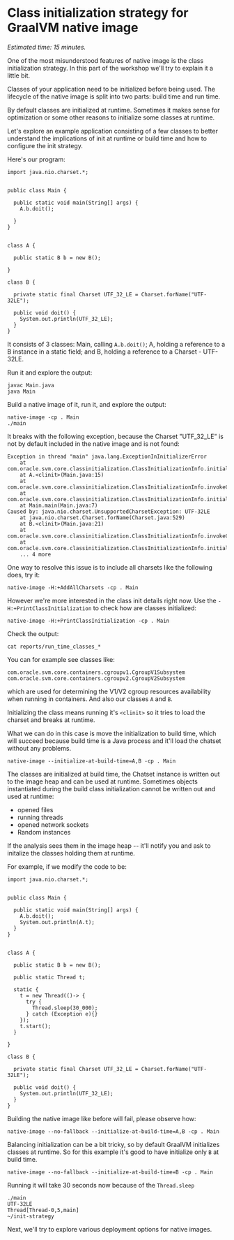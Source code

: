 # Class initialization strategy for GraalVM native image

*Estimated time: 15 minutes.*

One of the most misunderstood features of native image is the class initialization strategy.
In this part of the workshop we'll try to explain it a little bit.

Classes of your application need to be initialized before being used. The lifecycle of the native image is split into two parts: build time and run time.

By default classes are initialized at runtime. Sometimes it makes sense for optimization or some other reasons to initialize some classes at runtime.

Let's explore an example application consisting of a few classes to better understand the implications of init at runtime or build time and how to configure the init strategy.

Here's our program:

```
import java.nio.charset.*;


public class Main {

  public static void main(String[] args) {
    A.b.doit();

  }
}


class A {

  public static B b = new B();

}

class B {

  private static final Charset UTF_32_LE = Charset.forName("UTF-32LE");

  public void doit() {
    System.out.println(UTF_32_LE);
  }
}
```

It consists of 3 classes: Main, calling `A.b.doit()`; A, holding a reference to a B instance in a static field; and B, holding a reference to a Charset - UTF-32LE.

Run it and explore the output:

```
javac Main.java
java Main
```

Build a native image of it, run it, and explore the output:

```
native-image -cp . Main
./main
```

It breaks with the following exception, because the Charset "UTF_32_LE" is not by default included in the native image and is not found:

```
Exception in thread "main" java.lang.ExceptionInInitializerError
	at com.oracle.svm.core.classinitialization.ClassInitializationInfo.initialize(ClassInitializationInfo.java:291)
	at A.<clinit>(Main.java:15)
	at com.oracle.svm.core.classinitialization.ClassInitializationInfo.invokeClassInitializer(ClassInitializationInfo.java:351)
	at com.oracle.svm.core.classinitialization.ClassInitializationInfo.initialize(ClassInitializationInfo.java:271)
	at Main.main(Main.java:7)
Caused by: java.nio.charset.UnsupportedCharsetException: UTF-32LE
	at java.nio.charset.Charset.forName(Charset.java:529)
	at B.<clinit>(Main.java:21)
	at com.oracle.svm.core.classinitialization.ClassInitializationInfo.invokeClassInitializer(ClassInitializationInfo.java:351)
	at com.oracle.svm.core.classinitialization.ClassInitializationInfo.initialize(ClassInitializationInfo.java:271)
	... 4 more
```

One way to resolve this issue is to include all charsets like the following does, try it:
```
native-image -H:+AddAllCharsets -cp . Main
```

However we're more interested in the class init details right now. Use the `-H:+PrintClassInitialization` to check how are classes initialized:

```
native-image -H:+PrintClassInitialization -cp . Main
```

Check the output:
```
cat reports/run_time_classes_*
```

You can for example see classes like:
```
com.oracle.svm.core.containers.cgroupv1.CgroupV1Subsystem
com.oracle.svm.core.containers.cgroupv2.CgroupV2Subsystem
```
which are used for determining the V1/V2 cgroup resources availability when running in containers.
And also our classes `A` and `B`.

Initializing the class means running it's `<clinit>` so it tries to load the charset and breaks at runtime.

What we can do in this case is move the initialization to build time, which will succeed because build time is a Java process and it'll load the chatset without any problems.

```
native-image --initialize-at-build-time=A,B -cp . Main
```

The classes are initialized at build time, the Chatset instance is written out to the image heap and can be used at runtime.
Sometimes objects instantiated during the build class initialization cannot be written out and used at runtime:
* opened files
* running threads
* opened network sockets
* Random instances

If the analysis sees them in the image heap -- it'll notify you and ask to initalize the classes holding them at runtime.

For example, if we modify the code to be:
```
import java.nio.charset.*;


public class Main {

  public static void main(String[] args) {
    A.b.doit();
    System.out.println(A.t);
  }
}


class A {

  public static B b = new B();

  public static Thread t;

  static {
    t = new Thread(()-> {
      try {
        Thread.sleep(30_000);
      } catch (Exception e){}
    });
    t.start();
  }

}

class B {

  private static final Charset UTF_32_LE = Charset.forName("UTF-32LE");

  public void doit() {
    System.out.println(UTF_32_LE);
  }
}
```

Building the native image like before will fail, please observe how:
```
native-image --no-fallback --initialize-at-build-time=A,B -cp . Main
```

Balancing initialization can be a bit tricky, so by default GraalVM initializes classes at runtime. So for this example it's good to have initialize only `B` at build time.

```
native-image --no-fallback --initialize-at-build-time=B -cp . Main
```

Running it will take 30 seconds now because of the `Thread.sleep`

```
./main
UTF-32LE
Thread[Thread-0,5,main]
~/init-strategy
```


Next, we'll try to explore various deployment options for native images.
